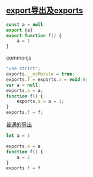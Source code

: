 ## [export导出及exports](https://www.typescriptlang.org/play?target=0&module=1#code/FAYw9gdgzgLgBAQzgXjhArgG08ApgDwAcwAneAbwQF88jT4AzdCEGAS0jgYAoBKOcsDjDEKOAEZgVEUA)

```ts
const a = null
export {a}
export function f() {
    a = 1
}
```

commonjs

```js
"use strict";
exports.__esModule = true;
exports.f = exports.a = void 0;
var a = null;
exports.a = a;
function f() {
    exports.a = a = 1;
}
exports.f = f;
```

[普通的导出](https://babeljs.io/en/repl)

```js
let a = 1

exports.a = a
function f() {
    a = 2
}
exports.f = f
```
